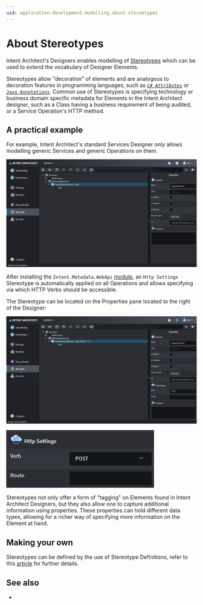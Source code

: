 ```yaml
---
uid: application-development.modelling.about-stereotypes
---
```

# About Stereotypes

Intent Architect's Designers enables modelling of [Stereotypes](https://en.wikipedia.org/wiki/Stereotype_(UML)) which can be used to extend the vocabulary of Designer Elements.

Stereotypes allow "decoration" of elements and are analogous to decoration features in programming languages, such as [`C# Attributes`](https://docs.microsoft.com/dotnet/csharp/programming-guide/concepts/attributes/) or [`Java Annotations`](https://en.wikipedia.org/wiki/Java_annotation). Common use of Stereotypes is specifying technology or business domain specific metadata for Elements in the Intent Architect designer, such as a Class having a business requirement of being audited, or a Service Operation's HTTP method.

## A practical example

For example, Intent Architect's standard Services Designer only allows modelling generic Services and generic Operations on them.

![What Intent Architect's standard Services Designer looks like](images/services-designer-vanilla.png)

After installing the `Intent.Metadata.WebApi` [module](xref:application-development.applications-and-solutions.about-modules), an `Http Settings` Stereotype is automatically applied on all Operations and allows specifying via which HTTP Verbs should be accessible.

The Stereotype can be located on the Properties pane located to the right of the Designer:

![What the Services Designer looks like with API Metadata](images/services-designer-api-metadata.png)

![How the Http Settings Stereotype looks like](images/http-settings-stereotype.png)

Stereotypes not only offer a form of "tagging" on Elements found in Intent Architect Designers, but they also allow one to capture additional information using properties. These properties can hold different data types, allowing for a richer way of specifying more information on the Element at hand.

## Making your own

Stereotypes can be defined by the use of Stereotype Definitions, refer to this [article](xref:module-building.stereotypes.about-stereotype-definitions) for further details.

## See also

- [](xref:module-building.stereotypes.how-to-use-stereotypes)
